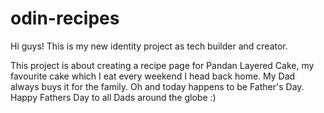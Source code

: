 # odin-recipes
Hi guys! This is my new identity project as tech builder and creator. 

This project is about creating a recipe page for Pandan Layered Cake, my favourite cake which I eat every weekend I head back home. My Dad always buys it for the family. Oh and today happens to be Father's Day. Happy Fathers Day to all Dads around the globe :)